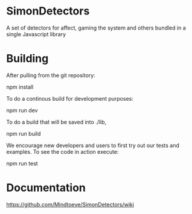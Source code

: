 # SimonDetectors
A set of detectors for affect, gaming the system and others bundled in a single Javascript library

# Building

After pulling from the git repository:

  npm install

To do a continous build for development purposes:

  npm run dev

To do a build that will be saved into ./lib,

  npm run build

We encourage new developers and users to first try out our tests and
examples. To see the code in action execute:

  npm run test

# Documentation

https://github.com/Mindtoeye/SimonDetectors/wiki
